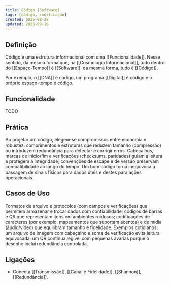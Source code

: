 ```yaml
---
title: Código (Software)
tags: [código, codificação]
created: 2025-08-28
updated: 2025-09-16
---
```

## Definição

Código é uma estrutura informacional com uma [[Funcionalidade]]. Nesse sentido, da mesma forma que, na [[Cosmologia Informacional]], tudo dentro do [[Espaço-Tempo]] é [[Software]], da mesma forma, tudo é [[Código]].

Por exemplo, o [[DNA]] é código, um programa [[Digital]] é código e o próprio espaço-tempo é código.

## Funcionalidade

TODO

## Prática

Ao projetar um código, elegem‑se compromissos entre economia e robustez: comprimentos e estruturas que reduzem tamanho (compressão) ou introduzem redundância para detectar e corrigir erros. Cabeçalhos, marcas de início/fim e verificações (checksums, paridades) guiam a leitura e protegem a integridade; convenções de escape e de versão preservam compatibilidade ao longo do tempo. Um bom código torna inequívoca a passagem de sinais físicos para dados úteis e destes para ações operacionais.

## Casos de Uso

Formatos de arquivo e protocolos (com campos e verificações) que permitem armazenar e trocar dados com confiabilidade; códigos de barras e QR que representam itens em ambientes ruidosos; codificações de caracteres (por exemplo, mapeamentos que suportam acentos) e de mídia (áudio/vídeo) que equilibram tamanho e fidelidade. Exemplos cotidianos: um arquivo de imagem com cabeçalho e soma de verificação evita leitura equivocada; um QR continua legível com pequenas avarias porque o desenho inclui redundância controlada.

## Ligações
- Conecta [[Transmissão]], [[Canal e Fidelidade]], [[Shannon]], [[Redundância]].
